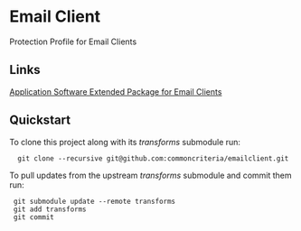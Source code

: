 Email Client
============

Protection Profile for Email Clients

## Links
[Application Software Extended Package for Email Clients](http://common-criteria.rhcloud.com/emailclient/output/emailclient-release.html)

## Quickstart
To clone this project along with its _transforms_ submodule run:

````
  git clone --recursive git@github.com:commoncriteria/emailclient.git
````
To pull updates from the upstream _transforms_ submodule and commit them run:
````
 git submodule update --remote transforms
 git add transforms
 git commit
````